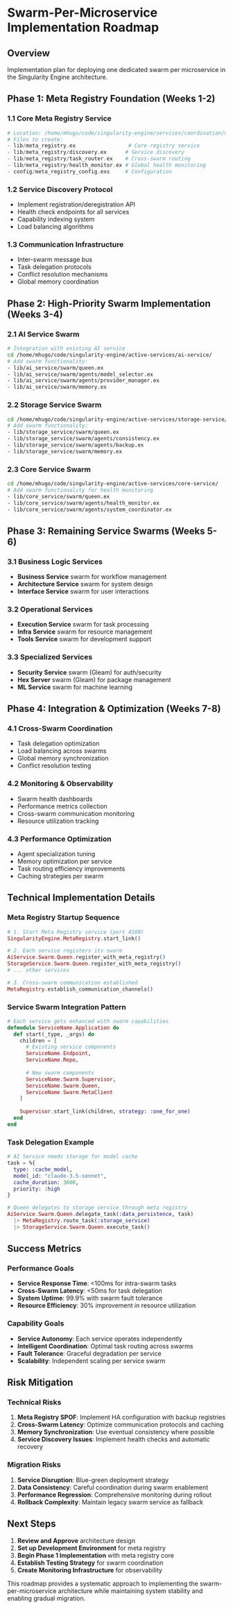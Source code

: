 # Swarm-Per-Microservice Implementation Roadmap

## Overview
Implementation plan for deploying one dedicated swarm per microservice in the Singularity Engine architecture.

## Phase 1: Meta Registry Foundation (Weeks 1-2)

### 1.1 Core Meta Registry Service
```elixir
# Location: /home/mhugo/code/singularity-engine/services/coordination/meta-registry/
# Files to create:
- lib/meta_registry.ex                 # Core registry service
- lib/meta_registry/discovery.ex      # Service discovery 
- lib/meta_registry/task_router.ex    # Cross-swarm routing
- lib/meta_registry/health_monitor.ex # Global health monitoring
- config/meta_registry_config.exs     # Configuration
```

### 1.2 Service Discovery Protocol
- Implement registration/deregistration API
- Health check endpoints for all services
- Capability indexing system
- Load balancing algorithms

### 1.3 Communication Infrastructure
- Inter-swarm message bus
- Task delegation protocols
- Conflict resolution mechanisms
- Global memory coordination

## Phase 2: High-Priority Swarm Implementation (Weeks 3-4)

### 2.1 AI Service Swarm
```bash
# Integration with existing AI service
cd /home/mhugo/code/singularity-engine/active-services/ai-service/
# Add swarm functionality:
- lib/ai_service/swarm/queen.ex
- lib/ai_service/swarm/agents/model_selector.ex
- lib/ai_service/swarm/agents/provider_manager.ex
- lib/ai_service/swarm/memory.ex
```

### 2.2 Storage Service Swarm
```bash
cd /home/mhugo/code/singularity-engine/active-services/storage-service/
# Add swarm functionality:
- lib/storage_service/swarm/queen.ex
- lib/storage_service/swarm/agents/consistency.ex
- lib/storage_service/swarm/agents/backup.ex
- lib/storage_service/swarm/memory.ex
```

### 2.3 Core Service Swarm  
```bash
cd /home/mhugo/code/singularity-engine/active-services/core-service/
# Add swarm functionality for health monitoring
- lib/core_service/swarm/queen.ex
- lib/core_service/swarm/agents/health_monitor.ex
- lib/core_service/swarm/agents/system_coordinator.ex
```

## Phase 3: Remaining Service Swarms (Weeks 5-6)

### 3.1 Business Logic Services
- **Business Service** swarm for workflow management
- **Architecture Service** swarm for system design  
- **Interface Service** swarm for user interactions

### 3.2 Operational Services
- **Execution Service** swarm for task processing
- **Infra Service** swarm for resource management
- **Tools Service** swarm for development support

### 3.3 Specialized Services
- **Security Service** swarm (Gleam) for auth/security
- **Hex Server** swarm (Gleam) for package management
- **ML Service** swarm for machine learning

## Phase 4: Integration & Optimization (Weeks 7-8)

### 4.1 Cross-Swarm Coordination
- Task delegation optimization
- Load balancing across swarms
- Global memory synchronization
- Conflict resolution testing

### 4.2 Monitoring & Observability
- Swarm health dashboards
- Performance metrics collection
- Cross-swarm communication monitoring
- Resource utilization tracking

### 4.3 Performance Optimization
- Agent specialization tuning
- Memory optimization per service
- Task routing efficiency improvements
- Caching strategies per swarm

## Technical Implementation Details

### Meta Registry Startup Sequence
```elixir
# 1. Start Meta Registry service (port 4100)
SingularityEngine.MetaRegistry.start_link()

# 2. Each service registers its swarm
AiService.Swarm.Queen.register_with_meta_registry()
StorageService.Swarm.Queen.register_with_meta_registry()
# ... other services

# 3. Cross-swarm communication established
MetaRegistry.establish_communication_channels()
```

### Service Swarm Integration Pattern
```elixir
# Each service gets enhanced with swarm capabilities
defmodule ServiceName.Application do
  def start(_type, _args) do
    children = [
      # Existing service components
      ServiceName.Endpoint,
      ServiceName.Repo,
      
      # New swarm components  
      ServiceName.Swarm.Supervisor,
      ServiceName.Swarm.Queen,
      ServiceName.Swarm.MetaClient
    ]
    
    Supervisor.start_link(children, strategy: :one_for_one)
  end
end
```

### Task Delegation Example
```elixir
# AI Service needs storage for model cache
task = %{
  type: :cache_model,
  model_id: "claude-3.5-sonnet",
  cache_duration: 3600,
  priority: :high
}

# Queen delegates to storage service through meta registry
AiService.Swarm.Queen.delegate_task(:data_persistence, task)
  |> MetaRegistry.route_task(:storage_service)
  |> StorageService.Swarm.Queen.execute_task()
```

## Success Metrics

### Performance Goals
- **Service Response Time**: <100ms for intra-swarm tasks
- **Cross-Swarm Latency**: <50ms for task delegation
- **System Uptime**: 99.9% with swarm fault tolerance
- **Resource Efficiency**: 30% improvement in resource utilization

### Capability Goals  
- **Service Autonomy**: Each service operates independently
- **Intelligent Coordination**: Optimal task routing across swarms
- **Fault Tolerance**: Graceful degradation per service
- **Scalability**: Independent scaling per service swarm

## Risk Mitigation

### Technical Risks
1. **Meta Registry SPOF**: Implement HA configuration with backup registries
2. **Cross-Swarm Latency**: Optimize communication protocols and caching
3. **Memory Synchronization**: Use eventual consistency where possible
4. **Service Discovery Issues**: Implement health checks and automatic recovery

### Migration Risks
1. **Service Disruption**: Blue-green deployment strategy
2. **Data Consistency**: Careful coordination during swarm enablement  
3. **Performance Regression**: Comprehensive monitoring during rollout
4. **Rollback Complexity**: Maintain legacy swarm service as fallback

## Next Steps

1. **Review and Approve** architecture design
2. **Set up Development Environment** for meta registry
3. **Begin Phase 1 Implementation** with meta registry core
4. **Establish Testing Strategy** for swarm coordination
5. **Create Monitoring Infrastructure** for observability

This roadmap provides a systematic approach to implementing the swarm-per-microservice architecture while maintaining system stability and enabling gradual migration.